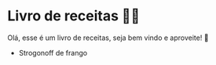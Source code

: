 # Livro de receitas :man_cook:

Olá, esse é um livro de receitas, seja bem vindo e aproveite! :wave:

- Strogonoff de frango